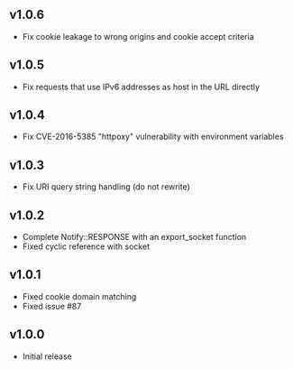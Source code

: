 v1.0.6
------

- Fix cookie leakage to wrong origins and cookie accept criteria

v1.0.5
------

- Fix requests that use IPv6 addresses as host in the URL directly

v1.0.4
------

- Fix CVE-2016-5385 "httpoxy" vulnerability with environment variables

v1.0.3
------

- Fix URI query string handling (do not rewrite)

v1.0.2
------

- Complete Notify::RESPONSE with an export_socket function
- Fixed cyclic reference with socket

v1.0.1
------

- Fixed cookie domain matching
- Fixed issue #87

v1.0.0
------

- Initial release
